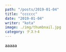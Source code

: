 ```yaml
---
path: "/posts/2019-01-04"
title: "cccccc"
date: "2019-01-04"
writer: "kota"
image: ./img/thumbnail.jpg
category: テスト4
---
```

aaaaa